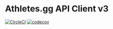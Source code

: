 # Athletes.gg API Client v3

[![CircleCI](https://circleci.com/gh/athletesgg/agg-api.svg?style=shield)](https://circleci.com/gh/athletesgg/agg-api)
[![codecov](https://codecov.io/gh/athletesgg/agg-api/branch/master/graph/badge.svg)](https://codecov.io/gh/athletesgg/agg-api)
